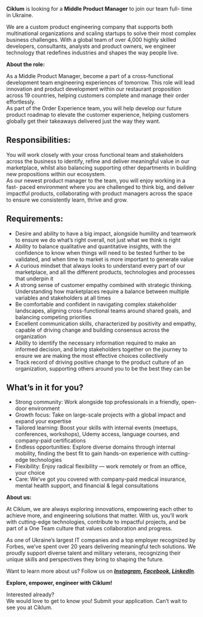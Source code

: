 **Ciklum** is looking for a **Middle Product Manager** to join our team full-
time in Ukraine.

We are a custom product engineering company that supports both multinational
organizations and scaling startups to solve their most complex business
challenges. With a global team of over 4,000 highly skilled developers,
consultants, analysts and product owners, we engineer technology that
redefines industries and shapes the way people live.

**About the role:**

As a Middle Product Manager, become a part of a cross-functional development
team engineering experiences of tomorrow. This role will lead innovation and
product development within our restaurant proposition across 19 countries,
helping customers complete and manage their order effortlessly.  
As part of the Order Experience team, you will help develop our future product
roadmap to elevate the customer experience, helping customers globally get
their takeaways delivered just the way they want.

## Responsibilities:

You will work closely with your cross functional team and stakeholders across
the business to identify, refine and deliver meaningful value in our
marketplace, whilst also balancing supporting other departments in building
new propositions within our ecosystem.  
As our newest product manager to the team, you will enjoy working in a fast-
paced environment where you are challenged to think big, and deliver impactful
products, collaborating with product managers across the space to ensure we
consistently learn, thrive and grow.

## Requirements:

  * Desire and ability to have a big impact, alongside humility and teamwork to ensure we do what’s right overall, not just what we think is right
  * Ability to balance qualitative and quantitative insights, with the confidence to know when things will need to be tested further to be validated, and when time to market is more important to generate value
  * A curious mindset that always looks to understand every part of our marketplace, and all the different products, technologies and processes that underpin it
  * A strong sense of customer empathy combined with strategic thinking. Understanding how marketplaces require a balance between multiple variables and stakeholders at all times
  * Be comfortable and confident in navigating complex stakeholder landscapes, aligning cross-functional teams around shared goals, and balancing competing priorities
  * Excellent communication skills, characterized by positivity and empathy, capable of driving change and building consensus across the organization
  * Ability to identify the necessary information required to make an informed decision, and bring stakeholders together on the journey to ensure we are making the most effective choices collectively
  * Track record of driving positive change to the product culture of an organization, supporting others around you to be the best they can be

## What’s in it for you?

  * Strong community: Work alongside top professionals in a friendly, open-door environment
  * Growth focus: Take on large-scale projects with a global impact and expand your expertise
  * Tailored learning: Boost your skills with internal events (meetups, conferences, workshops), Udemy access, language courses, and company-paid certifications
  * Endless opportunities: Explore diverse domains through internal mobility, finding the best fit to gain hands-on experience with cutting-edge technologies
  * Flexibility: Enjoy radical flexibility — work remotely or from an office, your choice
  * Care: We’ve got you covered with company-paid medical insurance, mental health support, and financial & legal consultations

**About us:**

At Ciklum, we are always exploring innovations, empowering each other to
achieve more, and engineering solutions that matter. With us, you’ll work with
cutting-edge technologies, contribute to impactful projects, and be part of a
One Team culture that values collaboration and progress.  
  
As one of Ukraine’s largest IT companies and a top employer recognized by
Forbes, we’ve spent over 20 years delivering meaningful tech solutions. We
proudly support diverse talent and military veterans, recognizing their unique
skills and perspectives they bring to shaping the future.  
  
Want to learn more about us? Follow us on **[
_Instagram_](https://www.instagram.com/ciklum/),
[_Facebook_](https://www.facebook.com/Ciklum/),
[_LinkedIn_](https://www.linkedin.com/company/ciklum/)**.

**Explore, empower, engineer with Ciklum!**

Interested already?  
We would love to get to know you! Submit your application. Can’t wait to see
you at Ciklum.